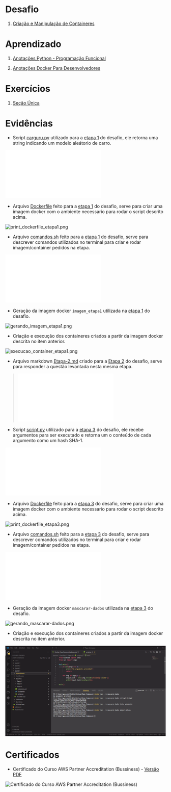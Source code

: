 # Desafio

1. [Criação e Manipulação de Containeres](Desafios/)

# Aprendizado

1. [Anotações Python - Programação Funcional](Aprendizado/Python%203%20-%20Programação%20Funcional.md)

2. [Anotações Docker Para Desenvolvedores](Aprendizado/Docker%20Para%20Desenvolvedores.md)

# Exercícios

1. [Seção Única](Exercícios/)

# Evidências

* Script [carguru.py](Desafios/Etapa-1/carguru.py) utilizado para a [etapa 1](Desafios/Etapa-1/) do desafio, ele retorna uma string indicando um modelo aleátorio de carro.

![carguru.py](Desafios/Etapa-1/carguru.py)

* Arquivo [Dockerfile](Desafios/Etapa-1/Dockerfile) feito para a [etapa 1](Desafios/Etapa-1/) do desafio, serve para criar uma imagem docker com o ambiente necessario para rodar o script descrito acima.

![print_dockerfile_etapa1.png](Evidências/print_dockerfile_etapa1.png)

* Arquivo [comandos.sh](Desafios/Etapa-1/comandos.sh) feito para a [etapa 1](Desafios/Etapa-1/) do desafio, serve para descrever comandos utilizados no terminal para criar e rodar imagem/container pedidos na etapa.

![comandos.sh](Desafios/Etapa-1/comandos.sh)

* Geração da imagem docker ```imagem_etapa1``` utilizada na [etapa 1](Desafios/Etapa-1/) do desafio.

![gerando_imagem_etapa1.png](Evidências/gerando_imagem_etapa1.png)

* Criação e execução dos containeres criados a partir da imagem docker descrita no item anterior.

![execucao_container_etapa1.png](Evidências/execucao_container_etapa1.png)

* Arquivo markdown [Etapa-2.md](Desafios/Etapa-2/Etapa-2.md) criado para a [Etapa 2](Desafios/Etapa-2/) do desafio, serve para responder a questão levantada nesta mesma etapa.

> ![Etapa-2.md](Desafios/Etapa-2/Etapa-2.md)

* Script [script.py](Desafios/Etapa-3/script.py) utilizado para a [etapa 3](Desafios/Etapa-3/) do desafio, ele recebe argumentos para ser executado e retorna um o conteúdo de cada argumento como um hash SHA-1.

![script.py](Desafios/Etapa-3/script.py)

* Arquivo [Dockerfile](Desafios/Etapa-3/Dockerfile) feito para a [etapa 3](Desafios/Etapa-3/) do desafio, serve para criar uma imagem docker com o ambiente necessario para rodar o script descrito acima.

![print_dockerfile_etapa3.png](Evidências/print_dockerfile_etapa3.png)

* Arquivo [comandos.sh](Desafios/Etapa-3/comandos.sh) feito para a [etapa 3](Desafios/Etapa-3/) do desafio, serve para descrever comandos utilizados no terminal para criar e rodar imagem/container pedidos na etapa.

![comandos.sh](Desafios/Etapa-3/comandos.sh)

* Geração da imagem docker ```mascarar-dados``` utilizada na [etapa 3](Desafios/Etapa-3/) do desafio.

![gerando_mascarar-dados.png](Evidências/gerando_mascarar-dados.png)

* Criação e execução dos containeres criados a partir da imagem docker descrita no item anterior.

![execucao_mascarar-dados.png](Evidências/execucao_mascarar-dados.png)


# Certificados

- Certificado do Curso AWS Partner Accreditation (Bussiness) - [Versão PDF]()

![Certificado do Curso AWS Partner Accreditation (Bussiness)]()
